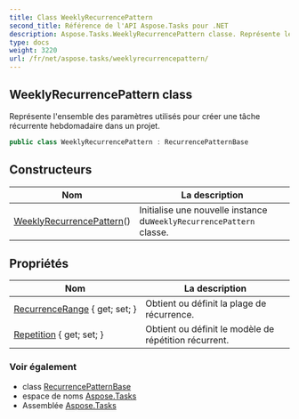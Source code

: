 ```yaml
---
title: Class WeeklyRecurrencePattern
second_title: Référence de l'API Aspose.Tasks pour .NET
description: Aspose.Tasks.WeeklyRecurrencePattern classe. Représente lensemble des paramètres utilisés pour créer une tâche récurrente hebdomadaire dans un projet.
type: docs
weight: 3220
url: /fr/net/aspose.tasks/weeklyrecurrencepattern/
---
```

## WeeklyRecurrencePattern class

Représente l'ensemble des paramètres utilisés pour créer une tâche récurrente hebdomadaire dans un projet.

```csharp
public class WeeklyRecurrencePattern : RecurrencePatternBase
```

## Constructeurs

| Nom | La description |
| --- | --- |
| [WeeklyRecurrencePattern](weeklyrecurrencepattern/)() | Initialise une nouvelle instance du`WeeklyRecurrencePattern` classe. |

## Propriétés

| Nom | La description |
| --- | --- |
| [RecurrenceRange](../../aspose.tasks/recurrencepatternbase/recurrencerange/) { get; set; } | Obtient ou définit la plage de récurrence. |
| [Repetition](../../aspose.tasks/weeklyrecurrencepattern/repetition/) { get; set; } | Obtient ou définit le modèle de répétition récurrent. |

### Voir également

* class [RecurrencePatternBase](../recurrencepatternbase/)
* espace de noms [Aspose.Tasks](../../aspose.tasks/)
* Assemblée [Aspose.Tasks](../../)



